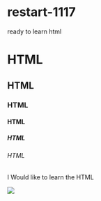 # restart-1117
<html>
  <head>
    ready to learn html
  </head>
  <h1>HTML</h1>
  <h2>HTML</h2>
  <h3>HTML</h3>
  <h4>HTML</h4>
  <h5>HTML</h5>
  <h6>HTML</h6>
  <p> I Would like to learn the HTML</p>
  <img src="https://i.ytimg.com/vi/obUQL6MEzzs/maxresdefault.jpg"</img>
  
</html>
